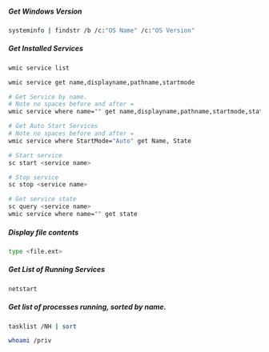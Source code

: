 ##### Get Windows Version
```bash
systeminfo | findstr /b /c:"OS Name" /c:"OS Version"
```

##### Get Installed Services
```bash
wmic service list

wmic service get name,displayname,pathname,startmode

# Get Service by name.
# Note no spaces before and after =
wmic service where name="" get name,displayname,pathname,startmode,state

# Get Auto Start Services
# Note no spaces before and after =
wmic service where StartMode="Auto" get Name, State

# Start service
sc start <service name>

# Stop service
sc stop <service name>

# Get service state
sc query <service name>
wmic service where name="" get state
```

##### Display file contents
```bash
type <file.ext>
```

##### Get List of Running Services
```bash
netstart
```

##### Get list of processes running, sorted by name.
```bash
tasklist /NH | sort
```

```bash
whoami /priv
```